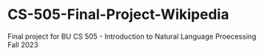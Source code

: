 # CS-505-Final-Project-Wikipedia
Final project for BU CS 505 - Introduction to Natural Language Proecessing Fall 2023

